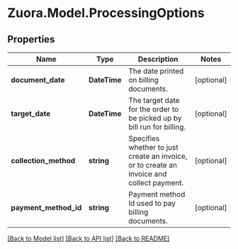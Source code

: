 
# Zuora.Model.ProcessingOptions

## Properties

Name | Type | Description | Notes
------------ | ------------- | ------------- | -------------
**document_date** | **DateTime** | The date printed on billing documents. | [optional] 
**target_date** | **DateTime** | The target date for the order to be picked up by bill run for billing. | [optional] 
**collection_method** | **string** | Specifies whether to just create an invoice, or to create an invoice and collect payment. | [optional] 
**payment_method_id** | **string** | Payment method Id used to pay billing documents. | [optional] 

[[Back to Model list]](../README.md#documentation-for-models)
[[Back to API list]](../README.md#documentation-for-api-endpoints)
[[Back to README]](../README.md)

